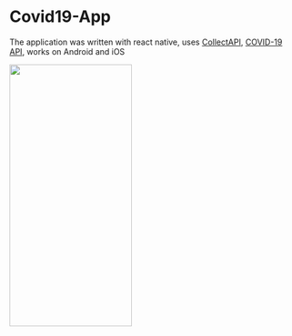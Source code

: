 # Covid19-App

The application was written with react native, uses [CollectAPI](https://collectapi.com/tr/api/corona/covid-19-koronavirus-istatistik-api), [COVID-19 API](https://collectapi.com/tr/api/corona/covid-19-koronavirus-istatistik-api), works on Android and iOS

<div>
  <img src="./src/assests/Covid19App.gif" width="215" height="460">
</div>
